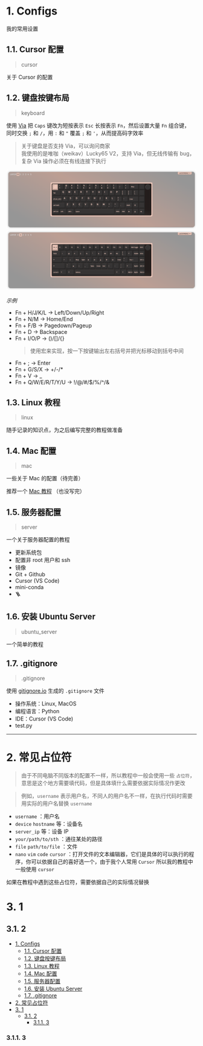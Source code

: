 # 1. Configs
我的常用设置



## 1.1. Cursor 配置
> cursor

关于 Cursor 的配置



## 1.2. 键盘按键布局
> keyboard

使用 [Via](https://usevia.app/) 把 `Caps` 键改为短按表示 `Esc` 长按表示 `Fn`，然后设置大量 `Fn` 组合键， \
同时交换 `;` 和 `/`，用 `:` 和 `"` 覆盖 `;` 和 `'`，从而提高码字效率
> 关于键盘是否支持 Via，可以询问商家 \
> 我使用的是唯咖（weikav）Lucky65 V2，支持 Via，但无线传输有 bug，复杂 Via 操作必须在有线连接下执行

![表层布局](keyboard/表层布局.png)
![Fn 层布局](keyboard/Fn%20层布局.png)

_示例_
- Fn + H/J/K/L -> Left/Down/Up/Right
- Fn + N/M -> Home/End
- Fn + F/B -> Pagedown/Pageup
- Fn + D -> Backspace
- Fn + I/O/P -> ()/[]/{}
  > 使用宏来实现，按一下按键输出左右括号并把光标移动到括号中间
- Fn + ; -> Enter
- Fn + G/S/X -> +/-/*
- Fn + V -> _
- Fn + Q/W/E/R/T/Y/U -> !/@/#/$/%/^/&



## 1.3. Linux 教程
> linux

随手记录的知识点，为之后编写完整的教程做准备



## 1.4. Mac 配置
> mac

一些关于 Mac 的配置（待完善）

推荐一个 [Mac 教程](https://macguide.leavelet.io/index.html) （也没写完）



## 1.5. 服务器配置
> server

一个关于服务器配置的教程
- 更新系统包
- 配置非 root 用户和 ssh
- 镜像
- Git + Github
- Cursor (VS Code)
- mini-conda
- 🪜



## 1.6. 安装 Ubuntu Server
> ubuntu_server

一个简单的教程



## 1.7. .gitignore
> .gitignore

使用 [gitignore.io](https://www.toptal.com/developers/gitignore) 生成的 `.gitignore` 文件

- 操作系统：Linux, MacOS
- 编程语言：Python
- IDE：Cursor (VS Code)
- test.py



---

# 2. 常见占位符
> 由于不同电脑不同版本的配置不一样，所以教程中一般会使用一些 `占位符`，意思是这个地方需要填代码，但是具体填什么需要依据实际情况作更改

> 例如，`username` 表示用户名，不同人的用户名不一样，在执行代码时需要用实际的用户名替换 `username`

- `username` ：用户名
- `device` `hostname` 等：设备名
- `server_ip` 等：设备 IP
- `your/path/to/sth` ：通往某处的路径
- `file` `path/to/file` ：文件
- `nano` `vim` `code` `cursor` ：打开文件的文本编辑器，它们是具体的可以执行的程序，你可以依据自己的喜好选一个，由于我个人常用 `Cursor` 所以我的教程中一般使用 `cursor`

如果在教程中遇到这些占位符，需要依据自己的实际情况替换



# 3. 1
## 3.1. 2
- [1. Configs](#1-configs)
  - [1.1. Cursor 配置](#11-cursor-配置)
  - [1.2. 键盘按键布局](#12-键盘按键布局)
  - [1.3. Linux 教程](#13-linux-教程)
  - [1.4. Mac 配置](#14-mac-配置)
  - [1.5. 服务器配置](#15-服务器配置)
  - [1.6. 安装 Ubuntu Server](#16-安装-ubuntu-server)
  - [1.7. .gitignore](#17-gitignore)
- [2. 常见占位符](#2-常见占位符)
- [3. 1](#3-1)
  - [3.1. 2](#31-2)
    - [3.1.1. 3](#311-3)
### 3.1.1. 3
